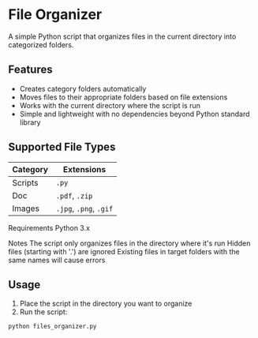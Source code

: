 # File Organizer

A simple Python script that organizes files in the current directory into categorized folders.

## Features

- Creates category folders automatically
- Moves files to their appropriate folders based on file extensions
- Works with the current directory where the script is run
- Simple and lightweight with no dependencies beyond Python standard library

## Supported File Types

| Category | Extensions                          |
|----------|-------------------------------------|
| Scripts  | `.py`                               |
| Doc      | `.pdf`, `.zip`                      |
| Images   | `.jpg`, `.png`, `.gif`              |


Requirements
Python 3.x

Notes
The script only organizes files in the directory where it's run
Hidden files (starting with '.') are ignored
Existing files in target folders with the same names will cause errors

## Usage

1. Place the script in the directory you want to organize
2. Run the script:

```bash
python files_organizer.py
